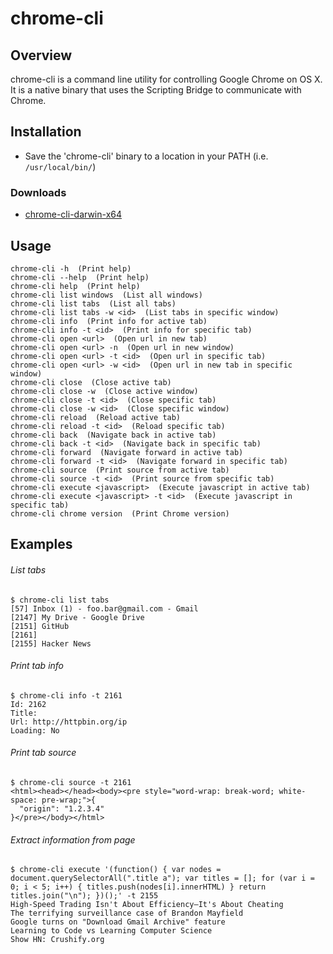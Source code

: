 chrome-cli
==========


## Overview
chrome-cli is a command line utility for controlling Google Chrome on OS X.
It is a native binary that uses the Scripting Bridge to communicate
with Chrome.

## Installation
- Save the 'chrome-cli' binary to a location in your PATH (i.e. `/usr/local/bin/`)

### Downloads
- [chrome-cli-darwin-x64](https://drive.google.com/uc?id=0B3X9GlR6EmbnWHpzLVJRU1YxUWc)

## Usage
    chrome-cli -h  (Print help)
    chrome-cli --help  (Print help)
    chrome-cli help  (Print help)
    chrome-cli list windows  (List all windows)
    chrome-cli list tabs  (List all tabs)
    chrome-cli list tabs -w <id>  (List tabs in specific window)
    chrome-cli info  (Print info for active tab)
    chrome-cli info -t <id>  (Print info for specific tab)
    chrome-cli open <url>  (Open url in new tab)
    chrome-cli open <url> -n  (Open url in new window)
    chrome-cli open <url> -t <id>  (Open url in specific tab)
    chrome-cli open <url> -w <id>  (Open url in new tab in specific window)
    chrome-cli close  (Close active tab)
    chrome-cli close -w  (Close active window)
    chrome-cli close -t <id>  (Close specific tab)
    chrome-cli close -w <id>  (Close specific window)
    chrome-cli reload  (Reload active tab)
    chrome-cli reload -t <id>  (Reload specific tab)
    chrome-cli back  (Navigate back in active tab)
    chrome-cli back -t <id>  (Navigate back in specific tab)
    chrome-cli forward  (Navigate forward in active tab)
    chrome-cli forward -t <id>  (Navigate forward in specific tab)
    chrome-cli source  (Print source from active tab)
    chrome-cli source -t <id>  (Print source from specific tab)
    chrome-cli execute <javascript>  (Execute javascript in active tab)
    chrome-cli execute <javascript> -t <id>  (Execute javascript in specific tab)
    chrome-cli chrome version  (Print Chrome version)


## Examples
###### List tabs
    $ chrome-cli list tabs
    [57] Inbox (1) - foo.bar@gmail.com - Gmail
    [2147] My Drive - Google Drive
    [2151] GitHub
    [2161]
    [2155] Hacker News

###### Print tab info
    $ chrome-cli info -t 2161
    Id: 2162
    Title:
    Url: http://httpbin.org/ip
    Loading: No

###### Print tab source
    $ chrome-cli source -t 2161
    <html><head></head><body><pre style="word-wrap: break-word; white-space: pre-wrap;">{
      "origin": "1.2.3.4"
    }</pre></body></html>

###### Extract information from page
    $ chrome-cli execute '(function() { var nodes = document.querySelectorAll(".title a"); var titles = []; for (var i = 0; i < 5; i++) { titles.push(nodes[i].innerHTML) } return titles.join("\n"); })();' -t 2155
    High-Speed Trading Isn't About Efficiency—It's About Cheating
    The terrifying surveillance case of Brandon Mayfield
    Google turns on "Download Gmail Archive" feature
    Learning to Code vs Learning Computer Science
    Show HN: Crushify.org
